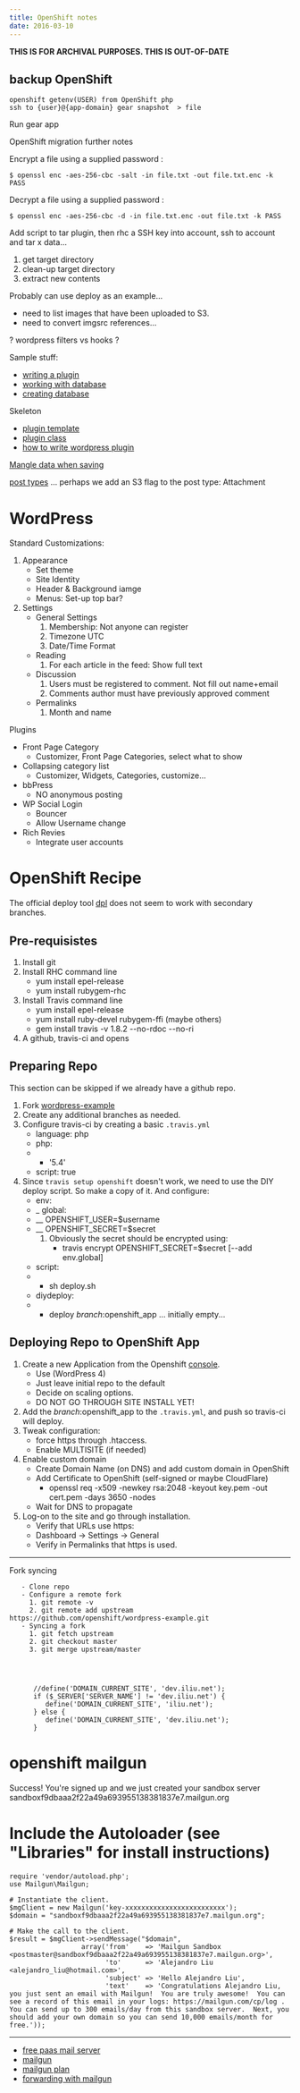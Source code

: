 ```yaml
---
title: OpenShift notes
date: 2016-03-10
---
```


**THIS IS FOR ARCHIVAL PURPOSES.  THIS IS OUT-OF-DATE**

## backup OpenShift

```
openshift getenv(USER) from OpenShift php
ssh to {user}@{app-domain} gear snapshot  > file
```

Run gear app


OpenShift migration further notes

Encrypt a file using a supplied password :

```
$ openssl enc -aes-256-cbc -salt -in file.txt -out file.txt.enc -k PASS
```

Decrypt a file using a supplied password :

```
$ openssl enc -aes-256-cbc -d -in file.txt.enc -out file.txt -k PASS
```

Add script to tar plugin, then rhc a SSH key into account,
ssh to account and tar x data...

1. get target directory
2. clean-up target directory
3. extract new contents

Probably can use deploy as an example...

- need to list images that have been uploaded to S3.
- need to convert imgsrc references...

? wordpress filters vs hooks ?

Sample stuff:

- [writing a plugin](https://codex.wordpress.org/Writing_a_Plugin#Saving_Plugin_Data_to_the_Database)
- [working with database](https://www.sitepoint.com/working-with-databases-in-wordpress/)
- [creating database](https://premium.wpmudev.org/blog/creating-database-tables-for-plugins/)

Skeleton

- [plugin template](https://github.com/convissor/oop-plugin-template-solution)
- [plugin class](http://wordpress.stackexchange.com/questions/44708/using-a-plugin-class-inside-a-template)
- [how to write wordpress plugin](http://www.yaconiello.com/blog/how-to-write-wordpress-plugin/)

[Mangle data when saving](http://wordpress.stackexchange.com/questions/35931/how-can-i-edit-post-data-before-it-is-saved)

[post types](https://codex.wordpress.org/Post_Types)
... perhaps we add an S3 flag to the post type: Attachment

# WordPress

Standard Customizations:

1. Appearance
   - Set theme
   - Site Identity
   - Header & Background iamge
   - Menus: Set-up top bar?
2. Settings
   - General Settings
     1. Membership: Not anyone can register
     2. Timezone UTC
     3. Date/Time Format
   - Reading
     1. For each article in the feed: Show full text
   - Discussion
     1. Users must be registered to comment.  Not fill out name+email
     2. Comments author must have previously approved comment
   - Permalinks
     1. Month and name

   
Plugins

- Front Page Category
  - Customizer, Front Page Categories, select what to show
- Collapsing category list
  - Customizer, Widgets, Categories, customize...
- bbPress
  - NO anonymous posting
- WP Social Login
  - Bouncer
   - Allow Username change
- Rich Revies
  - Integrate user accounts

# OpenShift Recipe

The official deploy tool [dpl](https://github.com/travis-ci/dpl) does not 
seem to work with secondary branches.

## Pre-requisistes

1. Install git
2. Install RHC command line
   - yum install epel-release
   - yum install rubygem-rhc
3. Install Travis command line
   - yum install epel-release
   - yum install ruby-devel rubygem-ffi (maybe others)
   - gem install travis -v 1.8.2 --no-rdoc --no-ri
4. A github, travis-ci and opens

## Preparing Repo

This section can be skipped if we already have a github repo.

1. Fork [wordpress-example](https://github.com/openshift/wordpress-example.git)
2. Create any additional branches as needed.
3. Configure travis-ci by creating a basic `.travis.yml`
   - language: php
   - php:
   - - '5.4'
   - script: true
4. Since `travis setup openshift` doesn't work, we need to use the DIY
   deploy script.  So make a copy of it.  And configure:
   - env:
   - \_ global:
   - \_\_ OPENSHIFT\_USER=$username
   - \_\_ OPENSHIFT\_SECRET=$secret
     1. Obviously the secret should be encrypted using:
        - travis encrypt OPENSHIFT\_SECRET=$secret [--add env.global]
   - script:
   - - sh deploy.sh
   - diydeploy:
   - - deploy $branch:$openshift_app ... initially empty...

## Deploying Repo to OpenShift App

1. Create a new Application from the Openshift
   [console](https://www.openshift.com/).
   - Use (WordPress 4)
   - Just leave initial repo to the default
   - Decide on scaling options.
   - DO NOT GO THROUGH SITE INSTALL YET!
2. Add the $branch:$openshift_app to the `.travis.yml`, and push so
   travis-ci will deploy.
3. Tweak configuration:
   - force https through .htaccess.
   - Enable MULTISITE (if needed)
4. Enable custom domain
   - Create Domain Name (on DNS) and add custom domain in OpenShift
   - Add Certificate to OpenShift (self-signed or maybe CloudFlare)
     - openssl req -x509 -newkey rsa:2048 -keyout key.pem -out cert.pem -days 3650 -nodes
   - Wait for DNS to propagate
5. Log-on to the site and go through installation.
   - Verify that URLs use https:
    - Dashboard -> Settings -> General
    - Verify in Permalinks that https is used.

* * *

Fork syncing

```
   - Clone repo
   - Configure a remote fork
     1. git remote -v
     2. git remote add upstream https://github.com/openshift/wordpress-example.git
   - Syncing a fork
     1. git fetch upstream
     2. git checkout master
     3. git merge upstream/master




      //define('DOMAIN_CURRENT_SITE', 'dev.iliu.net');
      if ($_SERVER['SERVER_NAME'] != 'dev.iliu.net') {
         define('DOMAIN_CURRENT_SITE', 'iliu.net');
      } else {
         define('DOMAIN_CURRENT_SITE', 'dev.iliu.net');
      }
```

# openshift mailgun

Success! You're signed up and we just created your sandbox server sandboxf9dbaaa2f22a49a693955138381837e7.mailgun.org

# Include the Autoloader (see "Libraries" for install instructions)

```
require 'vendor/autoload.php';
use Mailgun\Mailgun;

# Instantiate the client.
$mgClient = new Mailgun('key-xxxxxxxxxxxxxxxxxxxxxxxxx');
$domain = "sandboxf9dbaaa2f22a49a693955138381837e7.mailgun.org";

# Make the call to the client.
$result = $mgClient->sendMessage("$domain",
                  array('from'    => 'Mailgun Sandbox <postmaster@sandboxf9dbaaa2f22a49a693955138381837e7.mailgun.org>',
                        'to'      => 'Alejandro Liu <alejandro_liu@hotmail.com>',
                        'subject' => 'Hello Alejandro Liu',
                        'text'    => 'Congratulations Alejandro Liu, you just sent an email with Mailgun!  You are truly awesome!  You can see a record of this email in your logs: https://mailgun.com/cp/log .  You can send up to 300 emails/day from this sandbox server.  Next, you should add your own domain so you can send 10,000 emails/month for free.'));
```

* * *

- [free paas mail server](https://blog.openshift.com/free-paas-email-server-with-roundcube/)
- [mailgun](https://blog.openshift.com/email-in-the-cloud-with-mailgun/)
- [mailgun plan](https://mailgun.com/signup?plan=free)
- [forwarding with mailgun](https://www.gregjs.com/linux/2015/forwarding-mail-to-your-gmail-account-with-mailgun/)


